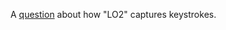 A <a href="https://github.com/scripting/Scripting-News/issues/151">question</a> about how "LO2" captures keystrokes. 

